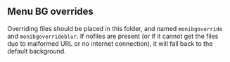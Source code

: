 ## Menu BG overrides
Overriding files should be placed in this folder, and named `monibgoverride` and `monibgoverrideblur`. If nofiles are present (or if it cannot get the files due to malformed URL or no internet connection), it will fall back to the default background.